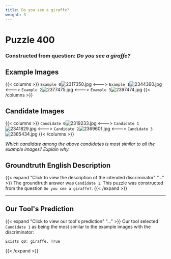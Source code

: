 ```yaml
---
title: Do you see a giraffe?
weight: 3
---
```


# Puzzle 400
### Constructed from question: _Do you see a giraffe?_


## Example Images
{{< columns >}}
`Example 0`![2317350.jpg](/gqa_images/2317350.jpg)
<--->
`Example 1`![2344360.jpg](/gqa_images/2344360.jpg)
<--->
`Example 2`![2377475.jpg](/gqa_images/2377475.jpg)
<--->
`Example 3`![2397474.jpg](/gqa_images/2397474.jpg)
{{< /columns >}}

## Candidate Images
{{< columns >}}
`Candidate 0`![2319233.jpg](/gqa_images/2319233.jpg)
<--->
`Candidate 1`![2341829.jpg](/gqa_images/2341829.jpg)
<--->
`Candidate 2`![2369601.jpg](/gqa_images/2369601.jpg)
<--->
`Candidate 3`![2385434.jpg](/gqa_images/2385434.jpg)
{{< /columns >}}

*Which candidate among the above candidates is most similar to all the example images? Explain why.*

## Groundtruth English Description

{{< expand "Click to view the description of the intended discriminator" "..." >}}
The groundtruth answer was `Candidate 1`. This puzzle was constructed from the question `Do you see a giraffe?`.
{{< /expand >}}

---

## Our Tool's Prediction

{{< expand "Click to view our tool's prediction" "..." >}}
Our tool selected `Candidate 1` as being the most similar to the example images with the discriminator:
```plaintext
Exists q0: giraffe. True
```
{{< /expand >}}
